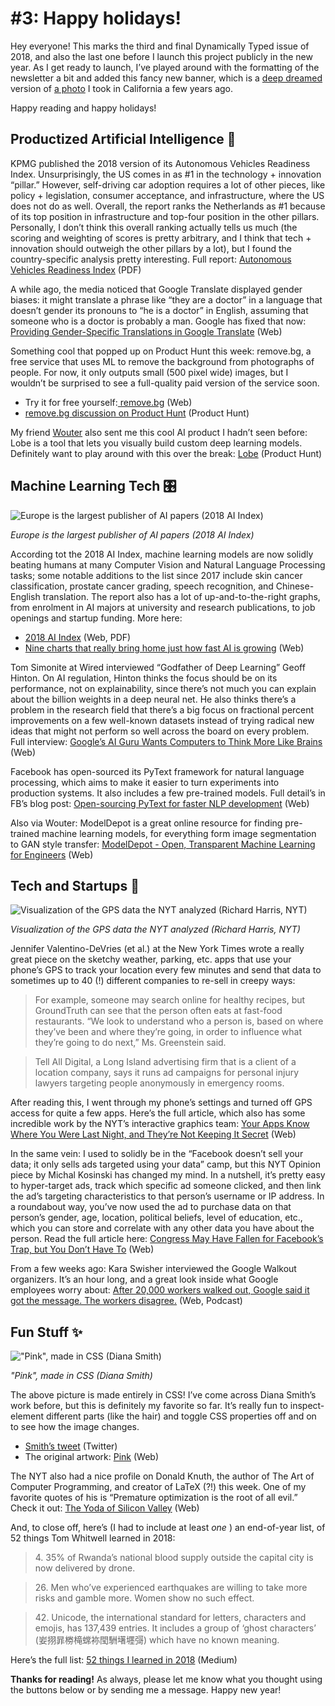 # #3: Happy holidays! 

Hey everyone!
This marks the third and final Dynamically Typed issue of 2018, and also the last one before I launch this project publicly in the new year.
As I get ready to launch, I’ve played around with the formatting of the newsletter a bit and added this fancy new banner, which is a [deep dreamed](https://deepdreamgenerator.com/best?utm_campaign=Dynamically%20Typed&utm_medium=email&utm_source=Revue%20newsletter) version of [a photo](https://photos.app.goo.gl/cRtDAUtULxwDhYzy7?utm_campaign=Dynamically%20Typed&utm_medium=email&utm_source=Revue%20newsletter) I took in California a few years ago.

Happy reading and happy holidays!

## Productized Artificial Intelligence 🔌

KPMG published the 2018 version of its Autonomous Vehicles Readiness Index.
Unsurprisingly, the US comes in as #1 in the technology + innovation “pillar.” However, self-driving car adoption requires a lot of other pieces, like policy + legislation, consumer acceptance, and infrastructure, where the US does not do as well.
Overall, the report ranks the Netherlands as #1 because of its top position in infrastructure and top-four position in the other pillars.
Personally, I don’t think this overall ranking actually tells us much (the scoring and weighting of scores is pretty arbitrary, and I think that tech + innovation should outweigh the other pillars by a lot), but I found the country-specific analysis pretty interesting.
Full report: [Autonomous Vehicles Readiness Index](https://assets.kpmg.com/content/dam/kpmg/xx/pdf/2018/01/avri.pdf?utm_campaign=Dynamically%20Typed&utm_medium=email&utm_source=Revue%20newsletter) (PDF)

A while ago, the media noticed that Google Translate displayed gender biases: it might translate a phrase like “they are a doctor” in a language that doesn’t gender its pronouns to “he is a doctor” in English, assuming that someone who is a doctor is probably a man.
Google has fixed that now: [Providing Gender-Specific Translations in Google Translate](http://ai.googleblog.com/2018/12/providing-gender-specific-translations.html?utm_campaign=Dynamically%20Typed&utm_medium=email&utm_source=Revue%20newsletter) (Web)

Something cool that popped up on Product Hunt this week: remove.bg, a free service that uses ML to remove the background from photographs of people.
For now, it only outputs small (500 pixel wide) images, but I wouldn’t be surprised to see a full-quality paid version of the service soon.

- Try it for free yourself:[ remove.bg](https://www.remove.bg/?utm_campaign=Dynamically%20Typed&utm_medium=email&utm_source=Revue%20newsletter) (Web)
- [remove.bg discussion on Product Hunt](https://www.producthunt.com/posts/remove-bg?utm_campaign=Dynamically%20Typed&utm_medium=email&utm_source=Revue%20newsletter) (Product Hunt)

My friend [Wouter](https://twitter.com/wouterraateland?utm_campaign=Dynamically%20Typed&utm_medium=email&utm_source=Revue%20newsletter) also sent me this cool AI product I hadn’t seen before: Lobe is a tool that lets you visually build custom deep learning models.
Definitely want to play around with this over the break: [Lobe](https://www.producthunt.com/posts/lobe?utm_campaign=Dynamically%20Typed&utm_medium=email&utm_source=Revue%20newsletter) (Product Hunt)

## Machine Learning Tech 🎛

![Europe is the largest publisher of AI papers (2018 AI Index)](https://s3.amazonaws.com/revue/items/images/004/006/436/mail/Screenshot_2018-12-21_at_15.15.43.png?1545405365)

_Europe is the largest publisher of AI papers (2018 AI Index)_

According tot the 2018 AI Index, machine learning models are now solidly beating humans at many Computer Vision and Natural Language Processing tasks; some notable additions to the list since 2017 include skin cancer classification, prostate cancer grading, speech recognition, and Chinese-English translation.
The report also has a lot of up-and-to-the-right graphs, from enrolment in AI majors at university and research publications, to job openings and startup funding.
More here:

- [2018 AI Index](http://aiindex.org/?utm_campaign=Dynamically%20Typed&utm_medium=email&utm_source=Revue%20newsletter) (Web, PDF)
- [Nine charts that really bring home just how fast AI is growing](https://www.technologyreview.com/s/612582/data-that-illuminates-the-ai-boom/?utm_campaign=Dynamically%20Typed&utm_medium=email&utm_source=Revue%20newsletter) (Web)

Tom Simonite at Wired interviewed “Godfather of Deep Learning” Geoff Hinton.
On AI regulation, Hinton thinks the focus should be on its performance, not on explainability, since there’s not much you can explain about the billion weights in a deep neural net.
He also thinks there’s a problem in the research field that there’s a big focus on fractional percent improvements on a few well-known datasets instead of trying radical new ideas that might not perform so well across the board on every problem.
Full interview: [Google’s AI Guru Wants Computers to Think More Like Brains](https://www.wired.com/story/googles-ai-guru-computers-think-more-like-brains/?utm_campaign=Dynamically%20Typed&utm_medium=email&utm_source=Revue%20newsletter) (Web)

Facebook has open-sourced its PyText framework for natural language processing, which aims to make it easier to turn experiments into production systems.
It also includes a few pre-trained models.
Full detail’s in FB’s blog post: [Open-sourcing PyText for faster NLP development](https://code.fb.com/ai-research/pytext-open-source-nlp-framework/?utm_campaign=Dynamically%20Typed&utm_medium=email&utm_source=Revue%20newsletter) (Web)

Also via Wouter: ModelDepot is a great online resource for finding pre-trained machine learning models, for everything form image segmentation to GAN style transfer: [ModelDepot - Open, Transparent Machine Learning for Engineers](https://www.modeldepot.io/?utm_campaign=Dynamically%20Typed&utm_medium=email&utm_source=Revue%20newsletter) (Web)

## Tech and Startups 🚀

![Visualization of the GPS data the NYT analyzed (Richard Harris, NYT)](https://s3.amazonaws.com/revue/items/images/004/008/297/mail/Screenshot_2018-12-22_at_14.27.41.png?1545490516)

_Visualization of the GPS data the NYT analyzed (Richard Harris, NYT)_

Jennifer Valentino-DeVries (et al.) at the New York Times wrote a really great piece on the sketchy weather, parking, etc.
apps that use your phone’s GPS to track your location every few minutes and send that data to sometimes up to 40 (!) different companies to re-sell in creepy ways:

> For example, someone may search online for healthy recipes, but GroundTruth can see that the person often eats at fast-food restaurants.
> “We look to understand who a person is, based on where they’ve been and where they’re going, in order to influence what they’re going to do next,” Ms.
> Greenstein said.

> Tell All Digital, a Long Island advertising firm that is a client of a location company, says it runs ad campaigns for personal injury lawyers targeting people anonymously in emergency rooms.

After reading this, I went through my phone’s settings and turned off GPS access for quite a few apps.
Here’s the full article, which also has some incredible work by the NYT’s interactive graphics team: [Your Apps Know Where You Were Last Night, and They’re Not Keeping It Secret](https://www.nytimes.com/interactive/2018/12/10/business/location-data-privacy-apps.html?utm_campaign=Dynamically%20Typed&utm_medium=email&utm_source=Revue%20newsletter) (Web)

In the same vein: I used to solidly be in the “Facebook doesn’t sell your data; it only sells ads targeted using your data” camp, but this NYT Opinion piece by Michal Kosinski has changed my mind.
In a nutshell, it’s pretty easy to hyper-target ads, track which specific ad someone clicked, and then link the ad’s targeting characteristics to that person’s username or IP address.
In a roundabout way, you’ve now used the ad to purchase data on that person’s gender, age, location, political beliefs, level of education, etc., which you can store and correlate with any other data you have about the person.
Read the full article here: [Congress May Have Fallen for Facebook’s Trap, but You Don’t Have To](https://www.nytimes.com/2018/12/12/opinion/facebook-data-privacy-advertising.html?utm_campaign=Dynamically%20Typed&utm_medium=email&utm_source=Revue%20newsletter) (Web)

From a few weeks ago: Kara Swisher interviewed the Google Walkout organizers.
It’s an hour long, and a great look inside what Google employees worry about: [After 20,000 workers walked out, Google said it got the message.
The workers disagree.](https://art19.com/shows/recode-decode/episodes/db68185b-2ef6-4423-b28e-2cba4355163f?utm_campaign=Dynamically%20Typed&utm_medium=email&utm_source=Revue%20newsletter) (Web, Podcast)

## Fun Stuff ✨

!["Pink", made in CSS (Diana Smith)](https://s3.amazonaws.com/revue/items/images/004/008/299/mail/Screenshot_2018-12-22_at_14.56.50.png?1545490628)

_"Pink", made in CSS (Diana Smith)_

The above picture is made entirely in CSS!
I’ve come across Diana Smith’s work before, but this is definitely my favorite so far.
It’s really fun to inspect-element different parts (like the hair) and toggle CSS properties off and on to see how the image changes.

- [Smith’s tweet](https://twitter.com/cyanharlow/status/1071989185379131392?utm_campaign=Dynamically%20Typed&utm_medium=email&utm_source=Revue%20newsletter) (Twitter) 
- The original artwork: [Pink](http://diana-adrianne.com/purecss-pink/?utm_campaign=Dynamically%20Typed&utm_medium=email&utm_source=Revue%20newsletter) (Web)

The NYT also had a nice profile on Donald Knuth, the author of The Art of Computer Programming, and creator of LaTeX (?!) this week.
One of my favorite quotes of his is “Premature optimization is the root of all evil.” Check it out: [The Yoda of Silicon Valley](https://www.nytimes.com/2018/12/17/science/donald-knuth-computers-algorithms-programming.html?utm_campaign=Dynamically%20Typed&utm_medium=email&utm_source=Revue%20newsletter) (Web)

And, to close off, here’s (I had to include at least _one_ ) an end-of-year list, of 52 things Tom Whitwell learned in 2018:

> 4\.
> 35% of Rwanda’s national blood supply outside the capital city is now delivered by drone.

> 26\.
> Men who’ve experienced earthquakes are willing to take more risks and gamble more.
> Women show no such effect.

> 42\.
> Unicode, the international standard for letters, characters and emojis, has 137,439 entries.
> It includes a group of ‘ghost characters’ (妛挧暃椦槞蟐袮閠駲墸壥彁) which have no known meaning.

Here’s the full list: [52 things I learned in 2018](https://medium.com/fluxx-studio-notes/52-things-i-learned-in-2018-b07fc110d8e1?utm_campaign=Dynamically%20Typed&utm_medium=email&utm_source=Revue%20newsletter) (Medium)

**Thanks for reading!**
As always, please let me know what you thought using the buttons below or by sending me a message.
Happy new year!